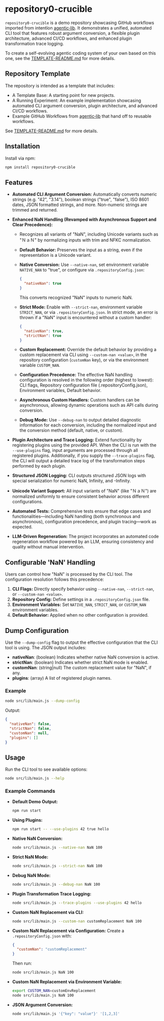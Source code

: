 # repository0-crucible

`repository0-crucible` is a demo repository showcasing GitHub workflows imported from intentïon [agentic‑lib](https://github.com/xn-intenton-z2a/agentic-lib). It demonstrates a unified, automated CLI tool that features robust argument conversion, a flexible plugin architecture, advanced CI/CD workflows, and enhanced plugin transformation trace logging.

To create a self-evolving agentic coding system of your own based on this one, see the [TEMPLATE-README.md](./TEMPLATE-README.md) for more details.

## Repository Template

The repository is intended as a template that includes:
* A Template Base: A starting point for new projects.
* A Running Experiment: An example implementation showcasing automated CLI argument conversion, plugin architecture, and advanced CI/CD workflows.
* Example GitHub Workflows from [agentic‑lib](https://github.com/xn-intenton-z2a/agentic-lib) that hand off to reusable workflows.

See [TEMPLATE-README.md](./TEMPLATE-README.md) for more details.

## Installation

Install via npm:

```bash
npm install repository0-crucible
```

## Features

* **Automated CLI Argument Conversion:** Automatically converts numeric strings (e.g. "42", "3.14"), boolean strings ("true", "false"), ISO 8601 dates, JSON formatted strings, and more. Non-numeric strings are trimmed and returned.
* **Enhanced NaN Handling (Revamped with Asynchronous Support and Clear Precedence):**
  - Recognizes all variants of "NaN", including Unicode variants such as "ＮａＮ" by normalizing inputs with trim and NFKC normalization.
  - **Default Behavior:** Preserves the input as a string, even if the representation is a Unicode variant.
  - **Native Conversion:** Use `--native-nan`, set environment variable `NATIVE_NAN` to "true", or configure via `.repositoryConfig.json`:

    ```json
    {
      "nativeNan": true
    }
    ```

    This converts recognized "NaN" inputs to numeric NaN.

  - **Strict Mode:** Enable with `--strict-nan`, environment variable `STRICT_NAN`, or via `.repositoryConfig.json`. In strict mode, an error is thrown if a "NaN" input is encountered without a custom handler:

    ```json
    {
      "nativeNan": true,
      "strictNan": true
    }
    ```

  - **Custom Replacement:** Override the default behavior by providing a custom replacement via CLI using `--custom-nan <value>`, in the repository configuration (`customNan` key), or via the environment variable `CUSTOM_NAN`.

  - **Configuration Precedence:** The effective NaN handling configuration is resolved in the following order (highest to lowest): CLI flags, Repository configuration file (.repositoryConfig.json), Environment variables, Default behavior.

  - **Asynchronous Custom Handlers:** Custom handlers can be asynchronous, allowing dynamic operations such as API calls during conversion.

  - **Debug Mode:** Use `--debug-nan` to output detailed diagnostic information for each conversion, including the normalized input and the conversion method (default, native, or custom).

* **Plugin Architecture and Trace Logging:** Extend functionality by registering plugins using the provided API. When the CLI is run with the `--use-plugins` flag, input arguments are processed through all registered plugins. Additionally, if you supply the `--trace-plugins` flag, the CLI will output a detailed trace log of the transformation steps performed by each plugin.

* **Structured JSON Logging:** CLI outputs structured JSON logs with special serialization for numeric NaN, Infinity, and -Infinity.

* **Unicode Variant Support:** All input variants of "NaN" (like "ＮａＮ") are normalized uniformly to ensure consistent behavior across different configurations.

* **Automated Tests:** Comprehensive tests ensure that edge cases and functionalities—including NaN handling (both synchronous and asynchronous), configuration precedence, and plugin tracing—work as expected.

* **LLM-Driven Regeneration:** The project incorporates an automated code regeneration workflow powered by an LLM, ensuring consistency and quality without manual intervention.

## Configurable 'NaN' Handling

Users can control how "NaN" is processed by the CLI tool. The configuration resolution follows this precedence:
1. **CLI Flags:** Directly specify behavior using `--native-nan`, `--strict-nan`, or `--custom-nan <value>`.
2. **Repository Config:** Define settings in a `.repositoryConfig.json` file.
3. **Environment Variables:** Set `NATIVE_NAN`, `STRICT_NAN`, or `CUSTOM_NAN` environment variables.
4. **Default Behavior:** Applied when no other configuration is provided.

## Dump Configuration

Use the `--dump-config` flag to output the effective configuration that the CLI tool is using. The JSON output includes:
- **nativeNan**: (boolean) Indicates whether native NaN conversion is active.
- **strictNan**: (boolean) Indicates whether strict NaN mode is enabled.
- **customNan**: (string|null) The custom replacement value for "NaN", if any.
- **plugins**: (array) A list of registered plugin names.

### Example

```bash
node src/lib/main.js --dump-config
```

Output:

```json
{
  "nativeNan": false,
  "strictNan": false,
  "customNan": null,
  "plugins": []
}
```

## Usage

Run the CLI tool to see available options:

```bash
node src/lib/main.js --help
```

### Example Commands

- **Default Demo Output:**
  ```bash
  npm run start
  ```

- **Using Plugins:**
  ```bash
  npm run start -- --use-plugins 42 true hello
  ```

- **Native NaN Conversion:**
  ```bash
  node src/lib/main.js --native-nan NaN 100
  ```

- **Strict NaN Mode:**
  ```bash
  node src/lib/main.js --strict-nan NaN 100
  ```

- **Debug NaN Mode:**
  ```bash
  node src/lib/main.js --debug-nan NaN 100
  ```

- **Plugin Transformation Trace Logging:**
  ```bash
  node src/lib/main.js --trace-plugins --use-plugins 42 hello
  ```

- **Custom NaN Replacement via CLI:**
  ```bash
  node src/lib/main.js --custom-nan customReplacement NaN 100
  ```

- **Custom NaN Replacement via Configuration:**
  Create a `.repositoryConfig.json` with:
  ```json
  {
    "customNan": "customReplacement"
  }
  ```
  Then run:
  ```bash
  node src/lib/main.js NaN 100
  ```

- **Custom NaN Replacement via Environment Variable:**
  ```bash
  export CUSTOM_NAN=customEnvReplacement
  node src/lib/main.js NaN 100
  ```

- **JSON Argument Conversion:**
  ```bash
  node src/lib/main.js '{"key": "value"}' '[1,2,3]'
  ```
